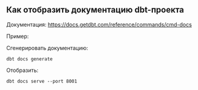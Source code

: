 ## Как отобразить документацию dbt-проекта

Документация:
https://docs.getdbt.com/reference/commands/cmd-docs

Пример:

Сгенерировать документацию:

    dbt docs generate

Отобразить:

    dbt docs serve --port 8001
